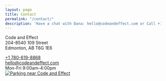 ```yaml
---
layout: page
title: Contact
permalink: "/contact/"
description: 'Have a chat with Dana: hello@codeandeffect.com or Call +1 780‑619‑8868'
---
```



<div class="row mb-4">
  <div class="col">
    <p>Code and Effect<br>
    204-8540 109 Street<br>
    Edmonton, AB T6G 1E6</p>
  </div>

  <div class="col">
    <a href="tel:+17806198868">+1 780-619-8868</a>
    <br>
    <a href="mailto:hello@codeandeffect.com?subject=hey%20Dana!" target="_blank">hello@codeandeffect.com</a>
    <br>
    Mon-Fri 9:00am-4:00pm
  </div>
</div>

<div class="row">
  <div class="col">
    <a href="https://g.page/codeandeffect?share"><img src="{{ "/assets/images/code-and-effect-parking-map.png" | absolute_url }}" alt="Parking near Code and Effect" class="img-fluid"></a>
  </div>
</div>

